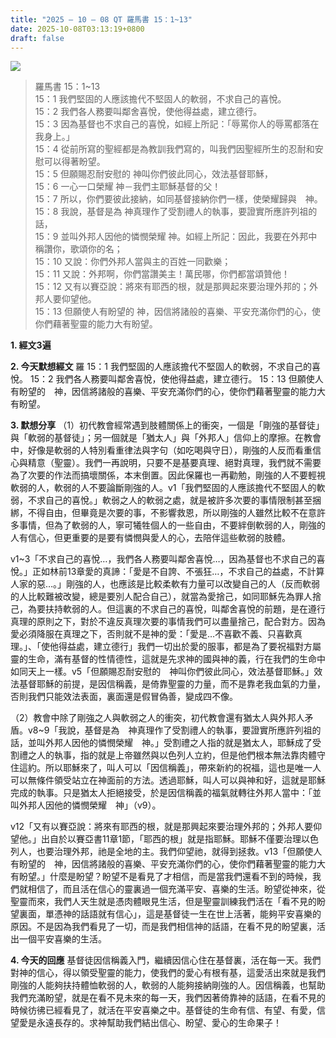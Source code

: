 ```yaml
---
title: "2025 – 10 – 08 QT 羅馬書 15：1~13"
date: 2025-10-08T03:13:19+0800
draft: false
---
```


![](/images/qt.jpg)
> 羅馬書 15：1~13  
> 15：1 我們堅固的人應該擔代不堅固人的軟弱，不求自己的喜悅。  
> 15：2 我們各人務要叫鄰舍喜悅，使他得益處，建立德行。  
> 15：3 因為基督也不求自己的喜悅，如經上所記：「辱罵你人的辱罵都落在我身上。」  
> 15：4 從前所寫的聖經都是為教訓我們寫的，叫我們因聖經所生的忍耐和安慰可以得著盼望。  
> 15：5 但願賜忍耐安慰的 神叫你們彼此同心，效法基督耶穌，  
> 15：6 一心一口榮耀 神－我們主耶穌基督的父！  
> 15：7 所以，你們要彼此接納，如同基督接納你們一樣，使榮耀歸與　神。  
> 15：8 我說，基督是為 神真理作了受割禮人的執事，要證實所應許列祖的話，  
> 15：9 並叫外邦人因他的憐憫榮耀 神。如經上所記：因此，我要在外邦中稱讚你，歌頌你的名；  
> 15：10 又說：你們外邦人當與主的百姓一同歡樂；  
> 15：11 又說：外邦啊，你們當讚美主！萬民哪，你們都當頌贊他！  
> 15：12 又有以賽亞說：將來有耶西的根，就是那興起來要治理外邦的；外邦人要仰望他。  
> 15：13 但願使人有盼望的 神，因信將諸般的喜樂、平安充滿你們的心，使你們藉著聖靈的能力大有盼望。  



**1.  經文3遍**

**2. 今天默想經文**
羅 15：1 我們堅固的人應該擔代不堅固人的軟弱，不求自己的喜悅。
15：2 我們各人務要叫鄰舍喜悅，使他得益處，建立德行。
15：13 但願使人有盼望的　神，因信將諸般的喜樂、平安充滿你們的心，使你們藉著聖靈的能力大有盼望。

**3. 默想分享**
（1）初代教會經常遇到肢體關係上的衝突，一個是「剛強的基督徒」與「軟弱的基督徒」；另一個就是「猶太人」與「外邦人」信仰上的摩擦。在教會中，好像是軟弱的人特別看重律法與字句（如吃喝與守日），剛強的人反而看重信心與精意（聖靈）。我們一再說明，只要不是基要真理、絕對真理，我們就不需要為了次要的作法而搞壞關係，本末倒置。因此保羅也一再勸勉，剛強的人不要輕視軟弱的人，軟弱的人不要論斷剛強的人。v1「我們堅固的人應該擔代不堅固人的軟弱，不求自己的喜悅。」軟弱之人的軟弱之處，就是被許多次要的事情限制甚至捆綁，不得自由，但畢竟是次要的事，不影響救恩，所以剛強的人雖然比較不在意許多事情，但為了軟弱的人，寧可犧牲個人的一些自由，不要絆倒軟弱的人，剛強的人有信心，但更重要的是要有憐憫與愛人的心，去陪伴這些軟弱的肢體。

v1~3「不求自己的喜悅…，我們各人務要叫鄰舍喜悅…，因為基督也不求自己的喜悅。」正如林前13章愛的真諦：「愛是不自誇、不張狂…，不求自己的益處，不計算人家的惡…。」剛強的人，也應該是比較柔軟有力量可以改變自己的人（反而軟弱的人比較難被改變，總是要別人配合自己），就當為愛捨己，如同耶穌先為罪人捨己，為要扶持軟弱的人。但這裏的不求自己的喜悅，叫鄰舍喜悅的前題，是在遵行真理的原則之下，對於不違反真理次要的事情我們可以盡量捨己，配合對方。因為愛必須降服在真理之下，否則就不是神的愛：「愛是…不喜歡不義、只喜歡真理。」、「使他得益處，建立德行」我們一切出於愛的服事，都是為了要祝福對方屬靈的生命，滿有基督的性情德性，這就是先求神的國與神的義，行在我們的生命中如同天上一樣。v5「但願賜忍耐安慰的　神叫你們彼此同心，效法基督耶穌。」效法基督耶穌的前提，是因信稱義，是倚靠聖靈的力量，而不是靠老我血氣的力量，否則我們只能效法表面，裏面還是假冒偽善，變成四不像。

（2）教會中除了剛強之人與軟弱之人的衝突，初代教會還有猶太人與外邦人矛盾。v8~9「我說，基督是為　神真理作了受割禮人的執事，要證實所應許列祖的話，並叫外邦人因他的憐憫榮耀　神。」受割禮之人指的就是猶太人，耶穌成了受割禮之人的執事，指的就是上帝雖然與以色列人立約，但是他們根本無法靠肉體守住這約。所以耶穌來了，叫人可以「因信稱義」，帶來新約的祝福，這也是唯一人可以無條件領受站立在神面前的方法。透過耶穌，叫人可以與神和好，這就是耶穌完成的執事。只是猶太人拒絕接受，於是因信稱義的福氣就轉往外邦人當中：「並叫外邦人因他的憐憫榮耀　神」（v9）。

v12「又有以賽亞說：將來有耶西的根，就是那興起來要治理外邦的；外邦人要仰望他。」出自於以賽亞書11章1節，「耶西的根」就是指耶穌。耶穌不僅要治理以色列人，也要治理外邦，祂是全地的主。我們仰望祂，就得到拯救。v13「但願使人有盼望的　神，因信將諸般的喜樂、平安充滿你們的心，使你們藉著聖靈的能力大有盼望。」什麼是盼望？盼望不是看見了才相信，而是當我們還看不到的時候，我們就相信了，而且活在信心的靈裏過一個充滿平安、喜樂的生活。盼望從神來，從聖靈而來，我們人天生就是憑肉體眼見生活，但是聖靈訓練我們活在「看不見的盼望裏面，單憑神的話語就有信心」，這是基督徒一生在世上活著，能夠平安喜樂的原因。不是因為我們看見了一切，而是我們相信神的話語，在看不見的盼望裏，活出一個平安喜樂的生活。

**4. 今天的回應**
基督徒因信稱義入門，繼續因信心住在基督裏，活在每一天。我們對神的信心，得以領受聖靈的能力，使我們的愛心有根有基，這愛活出來就是我們剛強的人能夠扶持體恤軟弱的人，軟弱的人能夠接納剛強的人。因信稱義，也幫助我們充滿盼望，就是在看不見未來的每一天，我們因著倚靠神的話語，在看不見的時候彷彿已經看見了，就活在平安喜樂之中。基督徒的生命有信、有望、有愛，信望愛是永遠長存的。求神幫助我們結出信心、盼望、愛心的生命果子！

